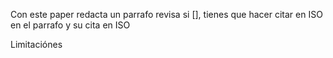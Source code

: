 
Con este paper redacta un parrafo revisa si [], tienes que hacer citar
en ISO en el parrafo y su cita en ISO


Limitaciónes 